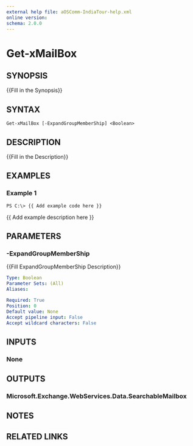 ```yaml
---
external help file: aOSComm-IndiaTour-help.xml
online version: 
schema: 2.0.0
---
```


# Get-xMailBox

## SYNOPSIS
{{Fill in the Synopsis}}

## SYNTAX

```
Get-xMailBox [-ExpandGroupMemberShip] <Boolean>
```

## DESCRIPTION
{{Fill in the Description}}

## EXAMPLES

### Example 1
```
PS C:\> {{ Add example code here }}
```

{{ Add example description here }}

## PARAMETERS

### -ExpandGroupMemberShip
{{Fill ExpandGroupMemberShip Description}}

```yaml
Type: Boolean
Parameter Sets: (All)
Aliases: 

Required: True
Position: 0
Default value: None
Accept pipeline input: False
Accept wildcard characters: False
```

## INPUTS

### None


## OUTPUTS

### Microsoft.Exchange.WebServices.Data.SearchableMailbox


## NOTES

## RELATED LINKS

